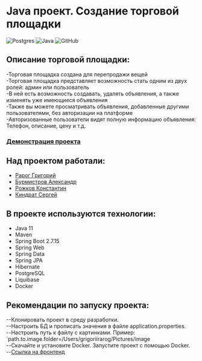 # **Java проект. Создание торговой площадки**
![Postgres](https://img.shields.io/badge/postgres-%23316192.svg?style=for-the-badge&logo=postgresql&logoColor=white)
![Java](https://img.shields.io/badge/java-%23ED8B00.svg?style=for-the-badge&logo=java&logoColor=white)
![GitHub](https://img.shields.io/badge/github-%23121011.svg?style=for-the-badge&logo=github&logoColor=white)

## **Описание торговой площадки:**
-Торговая площадка создана для перепродажи вещей<br>
-Торговая площадка представляет возможность стать одним из двух ролей: админ или пользователь<br>
-В ней есть возможность создавать, удалять объявления, а также изменять уже имеющиеся объявления<br>
-Также вы можете просматривать объявления, добавленные другими пользователями, без авторизации на платформе<br>
-Авторизованные пользователи видят полную информацию объявления: Телефон, описание, цену и т.д.

### [Демонстрация проекта](https://drive.google.com/file/d/1n75xFftptbri92qPbVUq8d-G3V9oGDIp/view?usp=drivesdk)

## **Над проектом работали:**
- [Рарог Григорий](https://github.com/Grigorii-star)
- [Бурмистров Александр](https://github.com/AlexandrBurmistroff)
- [Рожков Константин](https://github.com/KrozhDev)
- [Киндрат Сергей](https://github.com/Kinserega)

## В проекте используются технологии:
- Java 11
- Maven
- Spring Boot 2.7.15
- Spring Web
- Spring Data
- Spring JPA
- Hibernate
- PostgreSQL
- Liquibase
- Docker

## Рекомендации по запуску проекта:
--Клонировать проект в среду разработки.<br>
--Настроить БД и прописать значения в файле application.properties.<br>
--Настроить путь к файлу с картинками. Пример: `path.to.image.folder=/Users/grigoriirarog/Pictures/image<br>
--Скачайте и установите Docker. Запустите проект с помощью Docker.<br>
--[Ссылка на фронтенд](https://drive.google.com/uc?id=1UZTpeTAQpC4ANkHEFAGK2yjTFzZhXLPz&export=download)
